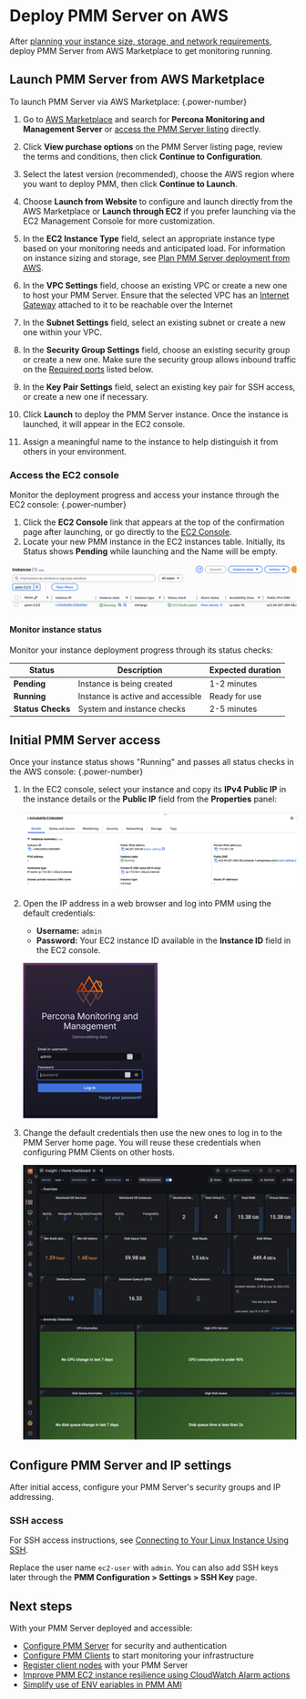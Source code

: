 # Deploy PMM Server on AWS

After [planning your instance size, storage, and network requirements](../aws/plan_aws.md), deploy PMM Server from AWS Marketplace to get monitoring running.

## Launch PMM Server from  AWS Marketplace
To launch  PMM Server via AWS Marketplace:
{.power-number}

1. Go to [AWS Marketplace](https://aws.amazon.com/marketplace) and search for **Percona Monitoring and Management Server** or [access the PMM Server listing](https://aws.amazon.com/marketplace/pp/prodview-uww55ejutsnom) directly.

2. Click **View purchase options** on the PMM Server listing page, review the terms and conditions, then click **Continue to Configuration**.

3. Select the latest version (recommended), choose the AWS region where you want to deploy PMM, then click **Continue to Launch**.

4. Choose **Launch from Website** to configure and launch directly from the AWS Marketplace or **Launch through EC2** if you prefer launching via the EC2 Management Console for more customization.

5. In the **EC2 Instance Type** field, select an appropriate instance type based on your monitoring needs and anticipated load. For information on instance sizing and storage, see [Plan PMM Server deployment from AWS](../aws/plan_aws.md).

6. In the **VPC Settings** field, choose an existing VPC or create a new one to host your PMM Server. Ensure that the selected VPC has an [Internet Gateway](https://docs.aws.amazon.com/vpc/latest/userguide/VPC_Internet_Gateway.html) attached to it to be reachable over the Internet

7. In the **Subnet Settings** field, select an existing subnet or create a new one within your VPC.

8. In the **Security Group Settings** field, choose an existing security group or create a new one. Make sure the security group allows inbound traffic on the [Required ports](#required-ports) listed below.
9. In the **Key Pair Settings** field, select an existing key pair for SSH access, or create a new one if necessary.

10. Click **Launch** to deploy the PMM Server instance. Once the instance is launched, it will appear in the EC2 console.

11. Assign a meaningful name to the instance to help distinguish it from others in your environment.

### Access the EC2 console
Monitor the deployment progress and access your instance through the EC2 console:
{.power-number}

1. Click the **EC2 Console** link that appears at the top of the confirmation page after launching, or go directly to the [EC2 Console](https://console.aws.amazon.com/ec2/).
2. Locate your new PMM instance in the EC2 instances table. Initially, its Status shows **Pending** while launching and the Name will be empty. 

![EC2 Console Instance List](../../../../images/aws-marketplace.ec2-console.pmm.1.png)

#### Monitor instance status

Monitor your instance deployment progress through its status checks:

| Status | Description | Expected duration |
|--------|-------------|-------------------|
| **Pending** | Instance is being created | 1-2 minutes |
| **Running** | Instance is active and accessible | Ready for use |
| **Status Checks** | System and instance checks | 2-5 minutes |

## Initial PMM Server access

Once your instance status shows "Running" and passes all status checks in the AWS console:
{.power-number}

1. In the EC2 console, select your instance and copy its **IPv4 Public IP** in the instance details or the **Public IP** field from the **Properties** panel:

    ![Public IP Field](../../../../images/aws-marketplace.pmm.ec2.properties.png)

2. Open the IP address in a web browser and log into PMM using the default credentials:
    - **Username:** `admin` 
    - **Password:** Your EC2 instance ID  available in the **Instance ID** field in the EC2 console.
    
    ![PMM Login](../../../../images/PMM_Login.png)

3. Change the default credentials then use the new ones to log in to the PMM Server home page. You will reuse these credentials when configuring PMM Clients on other hosts.

    ![PMM Home Dashboard](../../../../images/PMM_Home_Dashboard.png)

## Configure PMM Server and IP settings
After initial access, configure your PMM Server's security groups and IP addressing.

### SSH access
For SSH access instructions, see [Connecting to Your Linux Instance Using SSH](https://docs.aws.amazon.com/AWSEC2/latest/UserGuide/AccessingInstancesLinux.html).

Replace the user name `ec2-user` with `admin`. You can also add SSH keys later through the **PMM Configuration > Settings > SSH Key** page.

## Next steps

With your PMM Server deployed and accessible:

- [Configure PMM Server](../aws/configure_aws.md) for security and authentication
- [Configure PMM Clients](../../../install-pmm-client/index.md) to start monitoring your infrastructure
- [Register client nodes](../../../register-client-node/index.md) with your PMM Server
- [Improve PMM EC2 instance resilience using CloudWatch Alarm actions](https://www.percona.com/blog/2021/04/29/improving-percona-monitoring-and-management-ec2-instance-resilience-using-cloudwatch-alarm-actions/)
- [Simplify use of ENV eariables in PMM AMI](https://www.percona.com/blog/simplify-use-of-env-variables-in-percona-monitoring-and-management-ami/)